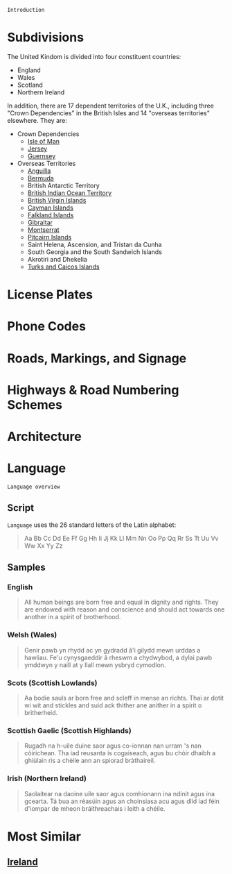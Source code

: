 `Introduction`

# Subdivisions

The United Kindom is divided into four constituent countries:

- England
- Wales
- Scotland
- Northern Ireland

In addition, there are 17 dependent territories of the U.K., including three "Crown Dependencies" in the British Isles and 14 "overseas territories" elsewhere. They are:

- Crown Dependencies
  - [Isle of Man](/countries/IMN)
  - [Jersey](/countries/JEY)
  - [Guernsey](/countries/GGY)
- Overseas Territories
  - [Anguilla](/countries/AIA)
  - [Bermuda](/countries/BMU)
  - British Antarctic Territory
  - [British Indian Ocean Territory](/countries/)
  - [British Virgin Islands](/countries/VGB)
  - [Cayman Islands](/countries/CYM)
  - [Falkland Islands](/countries/FLK)
  - [Gibraltar](/countries/)
  - [Montserrat](/countries/MSR)
  - [Pitcairn Islands](/countries/PCN)
  - Saint Helena, Ascension, and Tristan da Cunha
  - South Georgia and the South Sandwich Islands
  - Akrotiri and Dhekelia
  - [Turks and Caicos Islands](/countries/TCA)

<CountryMap code="GBR" scale="2000" />

# License Plates

# Phone Codes

# Roads, Markings, and Signage

# Highways & Road Numbering Schemes

# Architecture

# Language

`Language overview`

## Script

`Language` uses the 26 standard letters of the Latin alphabet:

> Aa Bb Cc Dd Ee Ff Gg Hh Ii Jj Kk Ll Mm Nn Oo Pp Qq Rr Ss Tt Uu Vv Ww Xx Yy Zz

## Samples

### English

> All human beings are born free and equal in dignity and rights. They are endowed with reason and conscience and should act towards one another in a spirit of brotherhood.

### Welsh (Wales)

> Genir pawb yn rhydd ac yn gydradd â'i gilydd mewn urddas a hawliau. Fe'u cynysgaeddir â rheswm a chydwybod, a dylai pawb ymddwyn y naill at y llall mewn ysbryd cymodlon.

### Scots (Scottish Lowlands)

> Aa bodie sauls ar born free and scleff in mense an richts. Thai ar dotit wi wit and stickles and suid ack thither ane anither in a spírit o britherheid.

### Scottish Gaelic (Scottish Highlands)

> Rugadh na h-uile duine saor agus co-ionnan nan urram 's nan còirichean. Tha iad reusanta is cogaiseach, agus bu chòir dhaibh a ghiùlain ris a chèile ann an spiorad bràthaireil.

### Irish (Northern Ireland)

> Saolaítear na daoine uile saor agus comhionann ina ndínit agus ina gcearta. Tá bua an réasúin agus an choinsiasa acu agus dlíd iad féin d'iompar de mheon bráithreachais i leith a chéile.

# Most Similar

## [Ireland](/countries/IRL)
